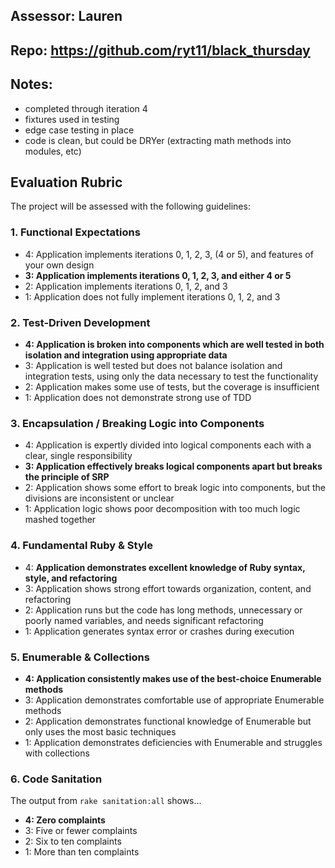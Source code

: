 ## Assessor: Lauren

## Repo: https://github.com/ryt11/black_thursday

## Notes:

* completed through iteration 4
* fixtures used in testing
* edge case testing in place
* code is clean, but could be DRYer (extracting math methods into modules, etc)

## Evaluation Rubric

The project will be assessed with the following guidelines:

### 1. Functional Expectations

* 4: Application implements iterations 0, 1, 2, 3, (4 or 5), and features of your own design
* **3: Application implements iterations 0, 1, 2, 3, and either 4 or 5**
* 2: Application implements iterations 0, 1, 2, and 3
* 1: Application does not fully implement iterations 0, 1, 2, and 3

### 2. Test-Driven Development

* **4: Application is broken into components which are well tested in both isolation and integration using appropriate data**
* 3: Application is well tested but does not balance isolation and integration tests, using only the data necessary to test the functionality
* 2: Application makes some use of tests, but the coverage is insufficient
* 1: Application does not demonstrate strong use of TDD

### 3. Encapsulation / Breaking Logic into Components

* 4: Application is expertly divided into logical components each with a clear, single responsibility
* **3: Application effectively breaks logical components apart but breaks the principle of SRP**
* 2: Application shows some effort to break logic into components, but the divisions are inconsistent or unclear
* 1: Application logic shows poor decomposition with too much logic mashed together

### 4. Fundamental Ruby & Style

* 4:  **Application demonstrates excellent knowledge of Ruby syntax, style, and refactoring**
* 3:  Application shows strong effort towards organization, content, and refactoring
* 2:  Application runs but the code has long methods, unnecessary or poorly named variables, and needs significant refactoring
* 1:  Application generates syntax error or crashes during execution

### 5. Enumerable & Collections

* **4: Application consistently makes use of the best-choice Enumerable methods**
* 3: Application demonstrates comfortable use of appropriate Enumerable methods
* 2: Application demonstrates functional knowledge of Enumerable but only uses the most basic techniques
* 1: Application demonstrates deficiencies with Enumerable and struggles with collections

### 6. Code Sanitation

The output from `rake sanitation:all` shows...

* **4: Zero complaints**
* 3: Five or fewer complaints
* 2: Six to ten complaints
* 1: More than ten complaints
